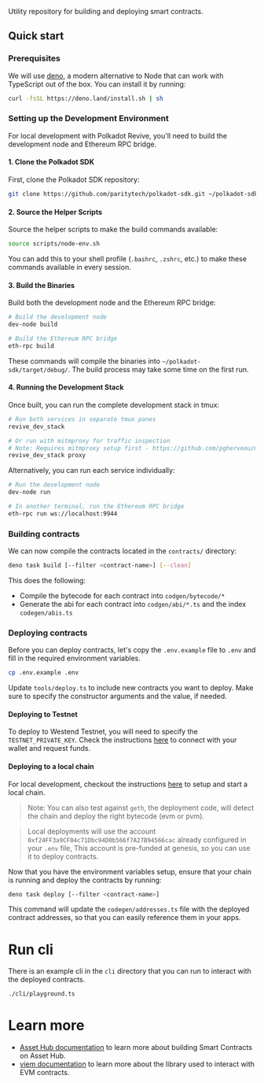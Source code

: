 Utility repository for building and deploying smart contracts.

## Quick start

### Prerequisites

We will use [deno](https://deno.com), a modern alternative to Node that can work with TypeScript out of the box.
You can install it by running:

```sh
curl -fsSL https://deno.land/install.sh | sh
```

### Setting up the Development Environment

For local development with Polkadot Revive, you'll need to build the development node and Ethereum RPC bridge.

#### 1. Clone the Polkadot SDK

First, clone the Polkadot SDK repository:

```sh
git clone https://github.com/paritytech/polkadot-sdk.git ~/polkadot-sdk
```

#### 2. Source the Helper Scripts

Source the helper scripts to make the build commands available:

```sh
source scripts/node-env.sh
```

You can add this to your shell profile (`.bashrc`, `.zshrc`, etc.) to make these commands available in every session.

#### 3. Build the Binaries

Build both the development node and the Ethereum RPC bridge:

```sh
# Build the development node
dev-node build

# Build the Ethereum RPC bridge
eth-rpc build
```

These commands will compile the binaries into `~/polkadot-sdk/target/debug/`. The build process may take some time on the first run.

#### 4. Running the Development Stack

Once built, you can run the complete development stack in tmux:

```sh
# Run both services in separate tmux panes
revive_dev_stack

# Or run with mitmproxy for traffic inspection
# Note: Requires mitmproxy setup first - https://github.com/pgherveou/mitmproxy
revive_dev_stack proxy
```

Alternatively, you can run each service individually:

```sh
# Run the development node
dev-node run

# In another terminal, run the Ethereum RPC bridge
eth-rpc run ws://localhost:9944
```

### Building contracts

We can now compile the contracts located in the `contracts/` directory:

```sh
deno task build [--filter <contract-name>] [--clean]
```

This does the following:

- Compile the bytecode for each contract into `codgen/bytecode/*`
- Generate the abi for each contract into `codgen/abi/*.ts` and the index `codegen/abis.ts`

### Deploying contracts

Before you can deploy contracts, let's copy the `.env.example` file to `.env` and fill in the required environment variables.

```sh
cp .env.example .env
```

Update `tools/deploy.ts` to include new contracts you want to deploy.
Make sure to specify the constructor arguments and the value, if needed.

#### Deploying to Testnet

To deploy to Westend Testnet, you will need to specify the `TESTNET_PRIVATE_KEY`.
Check the instructions [here](https://contracts.polkadot.io/connect-to-asset-hub) to connect with your wallet and request funds.

#### Deploying to a local chain

For local development, checkout the instructions [here](https://contracts.polkadot.io/work-with-a-local-node) to setup and start a local chain.

> Note: You can also test against `geth`, the deployment code, will detect the chain and deploy the right bytecode (evm or pvm).

> Local deployments will use the account `0xf24FF3a9CF04c71Dbc94D0b566f7A27B94566cac` already configured in your `.env` file, This account is pre-funded at genesis, so you can use it to deploy contracts.

Now that you have the environment variables setup, ensure that your chain is running and deploy the contracts by running:

```sh
deno task deploy [--filter <contract-name>]
```

This command will update the `codegen/addresses.ts` file with the deployed contract addresses, so that you can easily reference them in your apps.

# Run cli

There is an example cli in the `cli` directory that you can run to interact with the deployed contracts.

```sh
./cli/playground.ts
```

# Learn more

- [Asset Hub documentation](https://contracts.polkadot.io) to learn more about building Smart Contracts on Asset Hub.
- [viem documentation](https://viem.sh/) to learn more about the library used to interact with EVM contracts.
